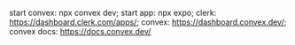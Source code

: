 start convex: npx convex dev;
start app: npx expo;
clerk: https://dashboard.clerk.com/apps/;
convex: https://dashboard.convex.dev/;
convex docs: https://docs.convex.dev/
